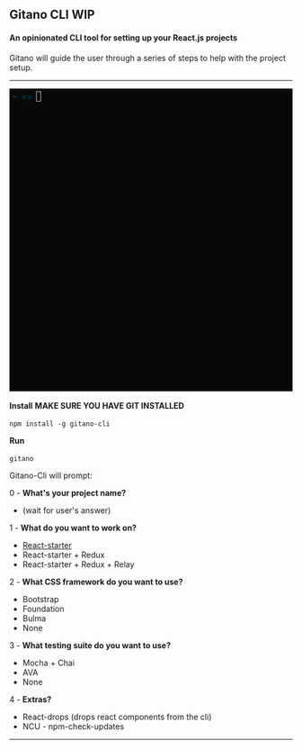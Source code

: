 ## Gitano CLI **WIP**

#### An opinionated CLI tool for setting up your React.js projects

Gitano will guide the user through a series of steps to help with the project setup.

---
![Gitano-CLI](./gitano.gif)

**Install**  **MAKE SURE YOU HAVE GIT INSTALLED**

`npm install -g gitano-cli`

**Run**  

`gitano`

Gitano-Cli will prompt:  

0 - **What's your project name?**
* (wait for user's answer)

1 - **What do you want to work on?**
* [React-starter](https://github.com/juanmnl/react-starter)
* React-starter + Redux
* React-starter + Redux + Relay

2 - **What CSS framework do you want to use?**
* Bootstrap
* Foundation
* Bulma
* None

3 - **What testing suite do you want to use?**
* Mocha + Chai
* AVA
* None

4 - **Extras?**
* React-drops (drops react components from the cli)
* NCU - npm-check-updates

---
